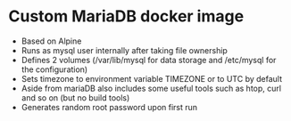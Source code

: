 # Custom MariaDB docker image
* Based on Alpine
* Runs as mysql user internally after taking file ownership
* Defines 2 volumes (/var/lib/mysql for data storage and /etc/mysql for the configuration)
* Sets timezone to environment variable TIMEZONE or to UTC by default
* Aside from mariaDB also includes some useful tools such as htop, curl and so on (but no build tools)
* Generates random root password upon first run